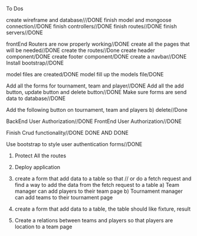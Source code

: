 To Dos


create wireframe and database///DONE
finish model and mongoose connection//DONE
finish controllers//DONE
finish routes//DONE
finish servers//DONE


frontEnd Routers are now properly working//DONE
create all the pages that will be needed//DONE
create the routes//Done
create header component/DONE
create footer component/DONE
create a navbar//DONE
Install bootstrap//DONE

model files are created/DONE
model fill up the models file/DONE


Add all the forms for tournament, team and player//DONE
Add all the add button, update button and delete button//DONE
Make sure forms are send data to database//DONE

Add the following button on tournament, team and players
    b) delete//Done

BackEnd User Authorization//DONE
FrontEnd User Authorization//DONE

Finish Crud functionality//DONE DONE AND DONE

Use bootstrap to style user authentication forms//DONE


1) Protect All the routes
2) Deploy application

3) create a form that add data to a table so that // or do a fetch request and find a way to add the data from the fetch request to a table
    a) Team manager can add players to their team page
    b) Tournament manager can add teams to their tournament page
4) create a form that add data to a table, the table should like fixture, result

5) Create a relations between teams and players so that players are location to a team page